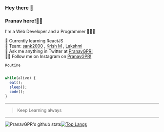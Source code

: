 ### Hey there 👋

### Pranav here!🧑🏻

 I'm a Web Developer and a Programmer 👨🏻‍💻

 🌱 Currently learning ReactJS<br>
 👯 Team: [sank2000](https://github.com/sank2000 "GitHub of Santhosh")  , [Krish M](https://github.com/KrishnaMoorthy12 "GitHub of KrishnaMoorthy") , [Lakshmi](https://github.com/Lakshmi2k1 "GitHub of Lakshmi")<br>
 💬 Ask me anything in Twitter at [PranavGPR!](https://twitter.com/pranav_gpr "Twitter account of mee!!!")<br>
 ✌🏻 Follow me on Instagram on [PranavGPR!](https://instagram.com/i_m_mystrix "Insta account of mee!!!")

 `Routine`
 
 ```javascript
 
 while(alive) {
   eat();
   sleep();
   code();
 }
 ```
 ---
 
>Keep Learning always

***


![PranavGPR's github stats](https://github-readme-stats.vercel.app/api?username=PranavGPR&show_icons=true&theme=tokyonight)[![Top Langs](https://github-readme-stats.vercel.app/api/top-langs/?username=PranavGPR&layout=compact)](https://github.com/PranavGPR/github-readme-stats)
